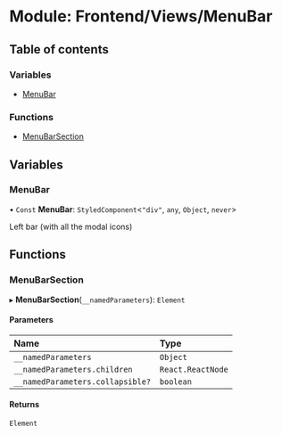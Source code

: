 # Module: Frontend/Views/MenuBar

## Table of contents

### Variables

- [MenuBar](Frontend_Views_MenuBar.md#menubar)

### Functions

- [MenuBarSection](Frontend_Views_MenuBar.md#menubarsection)

## Variables

### MenuBar

• `Const` **MenuBar**: `StyledComponent`<`"div"`, `any`, `Object`, `never`\>

Left bar (with all the modal icons)

## Functions

### MenuBarSection

▸ **MenuBarSection**(`__namedParameters`): `Element`

#### Parameters

| Name                             | Type              |
| :------------------------------- | :---------------- |
| `__namedParameters`              | `Object`          |
| `__namedParameters.children`     | `React.ReactNode` |
| `__namedParameters.collapsible?` | `boolean`         |

#### Returns

`Element`
